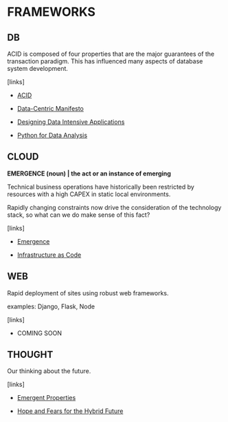 # FRAMEWORKS

## DB
ACID is composed of four properties that are the major guarantees of the transaction paradigm. This has influenced many aspects of database system development.

[links]
- [ACID](https://en.wikipedia.org/wiki/ACID)

- [Data-Centric Manifesto](http://www.datacentricmanifesto.org)

- [Designing Data Intensive Applications](https://www.oreilly.com/library/view/designing-data-intensive-applications/9781491903063/)

- [Python for Data Analysis](https://www.oreilly.com/library/view/python-for-data/9781449323592/)

## CLOUD
**EMERGENCE (noun) | the act or an instance of emerging**

Technical business operations have historically been restricted by resources with a high CAPEX in static local environments.

Rapidly changing constraints now drive the consideration of the technology stack, so what can we do make sense of this fact?

[links]
- [Emergence](https://www.merriam-webster.com/dictionary/emergence)

- [Infrastructure as Code](https://www.oreilly.com/library/view/infrastructure-as-code/9781617298295/)

## WEB
Rapid deployment of sites using robust web frameworks.

examples: Django, Flask, Node

[links]
- COMING SOON

## THOUGHT
Our thinking about the future.

[links]
- [Emergent Properties](https://plato.stanford.edu/entries/properties-emergent/)

- [Hope and Fears for the Hybrid Future](https://www.mckinsey.com/featured-insights/coronavirus-leading-through-the-crisis/charting-the-path-to-the-next-normal/hopes-and-fears-for-the-hybrid-future)
